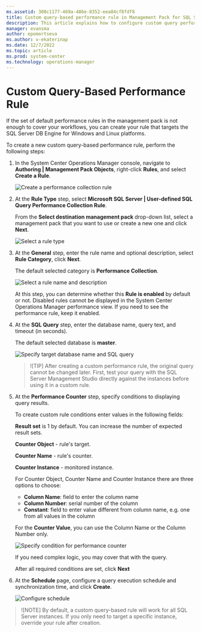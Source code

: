 ```yaml
---
ms.assetid: 300c1177-469a-486e-8352-eea84cf8fdf8
title: Custom query-based performance rule in Management Pack for SQL Server
description: This article explains how to configure custom query performance rule in Management Pack for SQL Server
manager: evansma
author: epomortseva
ms.author: v-ekaterinap
ms.date: 12/7/2022
ms.topic: article
ms.prod: system-center
ms.technology: operations-manager
---
```


# Custom Query-Based Performance Rule

If the set of default performance rules in the management pack is not enough to cover your workflows, you can create your rule that targets the SQL Server DB Engine for Windows and Linux platforms.

To create a new custom query-based performance rule, perform the following steps:

1. In the System Center Operations Manager console, navigate to **Authoring | Management Pack Objects**, right-click **Rules**, and select **Create a Rule**.

    ![Create a performance collection rule](./media/sql-server-management-pack/creating-custom-performance-rule.png)

2. At the **Rule Type** step, select **Microsoft SQL Server | User-defined SQL Query Performance Collection Rule**.

   From the **Select destination management pack** drop-down list, select a management pack that you want to use or create a new one and click **Next**.

    ![Select a rule type](./media/sql-server-management-pack/selecting-rule-type.png)

3. At the **General** step, enter the rule name and optional description, select **Rule Category**, click **Next**.

    The default selected category is **Performance Collection**.

    ![Select a rule name and description](./media/sql-server-management-pack/custom-rule-name-and-description.png)

    At this step, you can determine whether this **Rule is enabled** by default or not. Disabled rules cannot be displayed in the System Center Operations Manager performance view. If you need to see the performance rule, keep it enabled.

4. At the **SQL Query** step, enter the database name, query text, and timeout (in seconds).

    The default selected database is **master**.

    ![Specify target database name and SQL query](./media/sql-server-management-pack/custom-performance-rule-sql-query.png)

    >![TIP]
    > After creating a custom performance rule, the original query cannot be changed later. First, test your query with the SQL Server Management Studio directly against the instances before using it in a custom rule.

5. At the **Performance Counter** step, specify conditions to displaying query results.

    To create custom rule conditions enter values in the following fields:

    **Result set** is 1 by default. You can increase the number of expected result sets.

    **Counter Object** - rule's target.

    **Counter Name** - rule's counter.

    **Counter Instance** - monitored instance.

    For Counter Object, Counter Name and Counter Instance there are three options to choose:
      - **Column Name**: field to enter the column name
      - **Column Number**: serial number of the column
      - **Constant**: field to enter value different from column name, e.g. one from all values in the column

    For the **Counter Value**, you can use the Column Name or the Column Number only.

    ![Specify condition for performance counter](./media/sql-server-management-pack/custom-performance-counter-step-work-example.png)

    If you need complex logic, you may cover that with the query.

    After all required conditions are set, click **Next**

6. At the **Schedule** page, configure a query execution schedule and synchronization time, and click **Create**.

    ![Configure schedule](./media/sql-server-management-pack/custom-performance-rule-schedule.png)

>![NOTE]
> By default, a custom query-based rule will work for all SQL Server instances. If you only need to target a specific instance, override your rule after creation.
